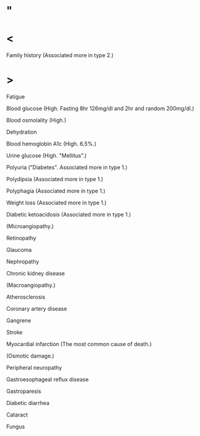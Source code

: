 # "

# <

Family history
(Associated more in type 2.)

# >

Fatigue

Blood glucose
(High. Fasting 8hr 126mg/dl and 2hr and random 200mg/dl.)

Blood osmolality
(High.)

Dehydration

Blood hemoglobin A1c
(High. 6.5%.)

Urine glucose
(High. "Mellitus".)

Polyuria
("Diabetes". Associated more in type 1.)

Polydipsia
(Associated more in type 1.)

Polyphagia
(Associated more in type 1.)

Weight loss
(Associated more in type 1.)

Diabetic ketoacidosis
(Associated more in type 1.)

(Microangiopathy.)

Retinopathy

Glaucoma

Nephropathy

Chronic kidney disease

(Macroangiopathy.)

Atherosclerosis

Coronary artery disease

Gangrene

Stroke

Myocardial infarction
(The most common cause of death.)

(Osmotic damage.)

Peripheral neuropathy

Gastroesophageal reflux disease

Gastroparesis

Diabetic diarrhea

Cataract

Fungus
